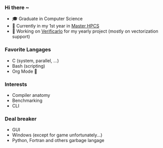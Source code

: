 ### Hi there ~

 - &#127891; Graduate in Computer Science
 - &#127793; Currently in my 1st year in [Master HPCS](http://www.chps.uvsq.fr/)
 - &#129520; Working on
  [Verificarlo](https://github.com/verificarlo/verificarlo) for my yearly
  project (mostly on vectorization support)

### Favorite Langages

 - C (system, parallel, ...)
 - Bash (scripting)
 - Org Mode &#129412;
  
### Interests

 - Compiler anatomy
 - Benchmarking
 - CLI
    
### Deal breaker

 - GUI
 - Windows (except for game unfortunately...)
 - Python, Fortran and others garbage langage
